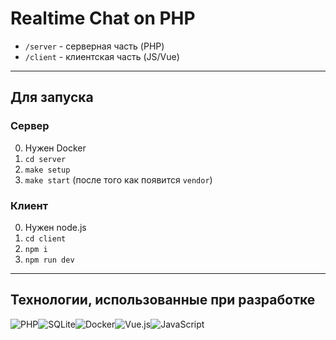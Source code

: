 # Realtime Chat on PHP

- `/server` - серверная часть (PHP)
- `/client` - клиентская часть (JS/Vue)

---

## Для запуска

### Сервер
0. Нужен Docker
1. `cd server`
2. `make setup`
3. `make start` (после того как появится `vendor`)

### Клиент
0. Нужен node.js
1. `cd client`
2. `npm i`
3. `npm run dev`

---

## Технологии, использованные при разработке

![PHP](https://img.shields.io/badge/php-%23777BB4.svg?style=for-the-badge&logo=php&logoColor=white)![SQLite](https://img.shields.io/badge/sqlite-%2307405e.svg?style=for-the-badge&logo=sqlite&logoColor=white)![Docker](https://img.shields.io/badge/docker-%230db7ed.svg?style=for-the-badge&logo=docker&logoColor=white)![Vue.js](https://img.shields.io/badge/vuejs-%2335495e.svg?style=for-the-badge&logo=vuedotjs&logoColor=%234FC08D)![JavaScript](https://img.shields.io/badge/javascript-%23323330.svg?style=for-the-badge&logo=javascript&logoColor=%23F7DF1E)